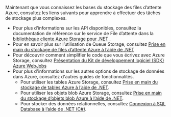 
Maintenant que vous connaissez les bases du stockage des files d’attente Azure, consultez les liens suivants pour apprendre à effectuer des tâches de stockage plus complexes.

* Pour plus d’informations sur les API disponibles, consultez la documentation de référence sur le service de File d’attente dans la [bibliothèque cliente Azure Storage pour .NET](http://go.microsoft.com/fwlink/?LinkID=390731) .
* Pour en savoir plus sur l’utilisation de Queue Storage, consultez [Prise en main du stockage de files d’attente Azure à l’aide de .NET](../articles/storage/storage-dotnet-how-to-use-queues.md)
* Pour découvrir comment simplifier le code que vous écrivez avec Azure Storage, consultez [Présentation du Kit de développement logiciel (SDK) Azure WebJobs](../articles/app-service-web/websites-dotnet-webjobs-sdk.md)
* Pour plus d'informations sur les autres options de stockage de données dans Azure, consultez d'autres guides de fonctionnalités.
  * Pour utiliser les tables Azure Storage, consultez [Prise en main du stockage de tables Azure à l’aide de .NET](../articles/storage/storage-dotnet-how-to-use-tables.md).
  * Pour utiliser les objets blob Azure Storage, consultez [Prise en main du stockage d’objets blob Azure à l’aide de .NET](../articles/storage/storage-dotnet-how-to-use-blobs.md).
  * Pour stocker des données relationnelles, consultez [Connexion à SQL Database à l’aide de .NET (C#)](../articles/sql-database/sql-database-develop-dotnet-simple.md).

